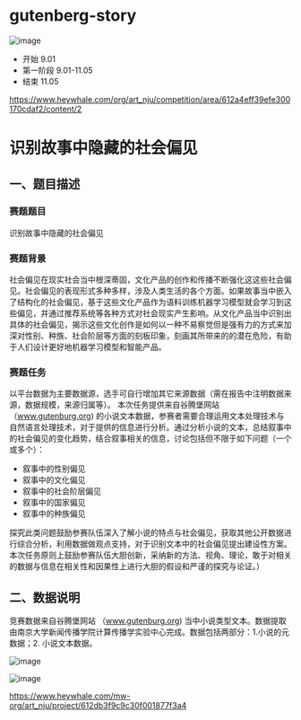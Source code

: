 # gutenberg-story

![image](https://user-images.githubusercontent.com/543384/131449340-a7be1c92-fb3c-4497-b318-e3d880dc8ed2.png)

- 开始 9.01
- 第一阶段 9.01-11.05
- 结束 11.05

https://www.heywhale.com/org/art_nju/competition/area/612a4eff39efe300170cdaf2/content/2

# 识别故事中隐藏的社会偏见

## 一、题目描述
### 赛题题目
识别故事中隐藏的社会偏见

### 赛题背景
社会偏见在现实社会当中根深蒂固，文化产品的创作和传播不断强化这这些社会偏见。社会偏见的表现形式多种多样，涉及人类生活的各个方面。如果故事当中嵌入了结构化的社会偏见，基于这些文化产品作为语料训练机器学习模型就会学习到这些偏见，并通过推荐系统等各种方式对社会现实产生影响。从文化产品当中识别出具体的社会偏见，揭示这些文化创作是如何以一种不易察觉但是强有力的方式来加深对性别、种族、社会阶层等方面的刻板印象，刻画其所带来的的潜在危险，有助于人们设计更好地机器学习模型和智能产品。

### 赛题任务
以平台数据为主要数据源，选手可自行增加其它来源数据（需在报告中注明数据来源，数据规模，来源归属等）。
本次任务提供来自谷腾堡网站（www.gutenburg.org) 的小说文本数据，参赛者需要合理运用文本处理技术与自然语言处理技术，对于提供的信息进行分析。通过分析小说的文本，总结叙事中的社会偏见的变化趋势，结合叙事相关的信息，讨论包括但不限于如下问题（一个或多个）：

- 叙事中的性别偏见
- 叙事中的文化偏见
- 叙事中的社会阶层偏见
- 叙事中的国家偏见
- 叙事中的种族偏见

探究此类问题鼓励参赛队伍深入了解小说的特点与社会偏见，获取其他公开数据进行综合分析，利用数据做观点支持，对于识别文本中的社会偏见提出建设性方案。本次任务原则上鼓励参赛队伍大胆创新，采纳新的方法、视角、理论，敢于对相关的数据与信息在相关性和因果性上进行大胆的假设和严谨的探究与论证。）

 

## 二、数据说明
竞赛数据来自谷腾堡网站 （www.gutenburg.org) 当中小说类型文本。数据提取由南京大学新闻传播学院计算传播学实验中心完成。数据包括两部分：1.小说的元数据；2. 小说文本数据。

![image](https://user-images.githubusercontent.com/543384/130960327-12332e96-c111-4862-8ecd-e8e928a21693.png)

![image](https://user-images.githubusercontent.com/543384/131466955-21c02153-7f07-4ed5-9b39-035973e5cd6b.png)

https://www.heywhale.com/mw-org/art_nju/project/612db3f9c9c30f001877f3a4
